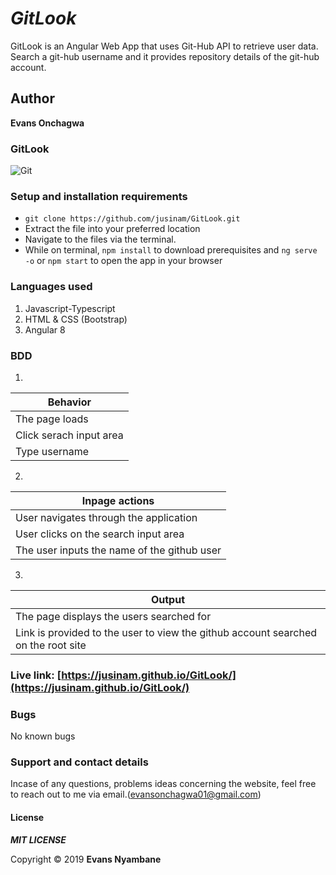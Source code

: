 # _GitLook_
GitLook is an Angular Web App that uses Git-Hub API to retrieve user data. Search a git-hub username and it provides repository details of the git-hub account.

## Author
**Evans Onchagwa** 


### GitLook

![Git ](src/assets/read.png)

### Setup and installation requirements
- ` git clone https://github.com/jusinam/GitLook.git `
- Extract the file into your preferred location
- Navigate to the files via the terminal.
- While on terminal, `npm install` to download prerequisites and ` ng serve -o ` or ` npm start ` to open the app in your browser

### Languages used
1. Javascript-Typescript
2. HTML & CSS (Bootstrap)
3. Angular 8

### BDD
1. 
| Behavior |
| -------- |
| The page loads  | 
| Click serach input area |
| Type username |

2. 
| Inpage actions |
| -------------- |
| User navigates through the application |
| User clicks on the search input area  | 
| The user inputs the name of the github user  |
3. 
| Output |
| ------ |
| The page displays the users searched for | 
| Link is provided to the user to view the github account searched on the root site |

### Live link: [https://jusinam.github.io/GitLook/](https://jusinam.github.io/GitLook/)

### Bugs
No known bugs


### Support and contact details
Incase of any questions, problems ideas concerning the website, feel free to reach out to me via email.(evansonchagwa01@gmail.com)

#### License

***MIT LICENSE***


Copyright &copy; 2019 **Evans Nyambane**
